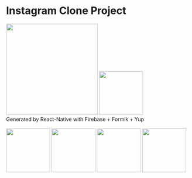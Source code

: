 # Instagram Clone Project

<img style="display: inline;" src="https://user-images.githubusercontent.com/75922558/144962997-6aa5a537-1e1d-4e8e-a61d-083731601523.jpg" width="250"/> 
<img style="display: inline;" src="https://user-images.githubusercontent.com/75922558/149467534-67b724fe-7f28-4df6-98c6-b3bc508cda98.png" width="120"/>

<div>Generated by React-Native with Firebase + Formik + Yup</div>

<br/>
<img style="display: inline;" src="https://user-images.githubusercontent.com/75922558/149471264-b3d2a18a-71c7-4133-b888-5da02788ba94.png" width="120"/>
<img style="display: inline;" src="https://user-images.githubusercontent.com/75922558/149470263-8946fadd-2901-4454-b833-d35fe4a633a1.png" width="120"/>
<img style="display: inline;" src="https://user-images.githubusercontent.com/75922558/149470513-a60102d1-8666-412d-b0a9-95a07d00a2b7.png" width="120"/>
<img style="display: inline;" src="https://user-images.githubusercontent.com/75922558/149470260-8b01b50a-cb31-4a13-b1a9-8f82175b1f91.png" width="120"/>
